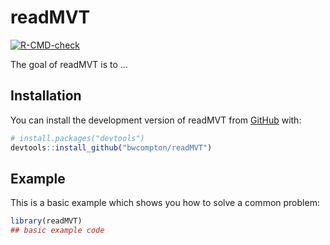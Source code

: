 # readMVT

<!-- badges: start -->

[![R-CMD-check](https://github.com/bwcompton/readMVT/actions/workflows/R-CMD-check.yaml/badge.svg)](https://github.com/bwcompton/readMVT/actions/workflows/R-CMD-check.yaml)
<!-- badges: end -->

The goal of readMVT is to ...

## Installation

You can install the development version of readMVT from [GitHub](https://github.com/) with:

``` r
# install.packages("devtools")
devtools::install_github("bwcompton/readMVT")
```

## Example

This is a basic example which shows you how to solve a common problem:

``` r
library(readMVT)
## basic example code
```
